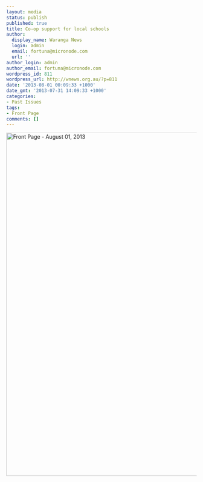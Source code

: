 ```yaml
---
layout: media
status: publish
published: true
title: Co-op support for local schools
author:
  display_name: Waranga News
  login: admin
  email: fortuna@micronode.com
  url: ''
author_login: admin
author_email: fortuna@micronode.com
wordpress_id: 811
wordpress_url: http://wnews.org.au/?p=811
date: '2013-08-01 00:09:33 +1000'
date_gmt: '2013-07-31 14:09:33 +1000'
categories:
- Past Issues
tags:
- Front Page
comments: []
---
```


<a href="{{ site.url }}/images/2013/08/frontpage-20130801.pdf"><img class="alignnone size-full wp-image-805" alt="Front Page - August 01, 2013" src="{{ site.url }}/images/2013/08/frontpage-20130801.png" width="624" height="907" /></a>
